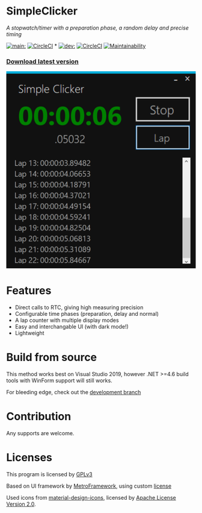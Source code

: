 <h1>SimpleClicker</h1>

*A stopwatch/timer with a preparation phase, a random delay and precise timing*

[![main:](https://img.shields.io/badge/main%3A-blue)](https://github.com/rashlight/SimpleClicker/tree/main)
[![CircleCI](https://circleci.com/gh/rashlight/SimpleClicker/tree/main.svg?style=shield)](https://circleci.com/gh/rashlight/SimpleClicker/tree/main)
 * 
[![dev:](https://img.shields.io/badge/dev%3A-darkorange)](https://github.com/rashlight/SimpleClicker/tree/dev)
[![CircleCI](https://circleci.com/gh/rashlight/SimpleClicker/tree/dev.svg?style=shield)](https://circleci.com/gh/rashlight/SimpleClicker/tree/dev)
[![Maintainability](https://api.codeclimate.com/v1/badges/e6f3ba4c06b38503de1c/maintainability)](https://codeclimate.com/github/rashlight/SimpleClicker/maintainability)

### [Download latest version](https://github.com/rashlight/SimpleClicker/releases)


![MenuScreenshot](/readmeres/MenuScreenshot.PNG)

# Features

- Direct calls to RTC, giving high measuring precision
- Configurable time phases (preparation, delay and normal)
- A lap counter with multiple display modes
- Easy and interchangable UI (with dark mode!)
- Lightweight

# Build from source
This method works best on Visual Studio 2019, however .NET >=4.6 build tools with WinForm support will still works.

For bleeding edge, check out the [development branch](https://github.com/rashlight/SimpleClicker/tree/dev)

# Contribution
Any supports are welcome.

# Licenses
This program is licensed by [GPLv3](https://www.gnu.org/licenses/gpl-3.0.en.html)

Based on UI framework by [MetroFramework](https://thielj.github.io/MetroFramework/), using custom [license](https://github.com/thielj/MetroFramework/blob/master/LICENSE.md)

Used icons from [material-design-icons](https://github.com/google/material-design-icons), licensed by [Apache License Version 2.0](https://www.apache.org/licenses/LICENSE-2.0.txt).


